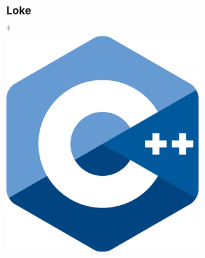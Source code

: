 # Loke
:)

![cpp icon](https://github.com/StudyRealm/Loke/blob/main/.graphics/c-plus-plus-wallpapers.png)
